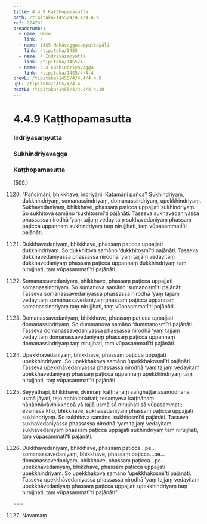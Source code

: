 ```yaml
---
title: 4.4.9 Kaṭṭhopamasutta
path: /tipitaka/14S5/4/4.4/4.4.9
ref: 274782
breadcrumbs:
  - name: Home
    link: /
  - name: 14S5 Mahāvaggasaṃyuttapāḷi
    link: /tipitaka/14S5
  - name: 4 Indriyasaṃyutta
    link: /tipitaka/14S5/4
  - name: 4.4 Sukhindriyavagga
    link: /tipitaka/14S5/4/4.4
prevL: /tipitaka/14S5/4/4.4/4.4.8
upL: /tipitaka/14S5/4/4.4
nextL: /tipitaka/14S5/4/4.4/4.4.10
---
```


# 4.4.9 Kaṭṭhopamasutta

### Indriyasaṃyutta

### Sukhindriyavagga

### Kaṭṭhopamasutta

(509.)

1120. “Pañcimāni, bhikkhave, indriyāni. Katamāni pañca? Sukhindriyaṃ, dukkhindriyaṃ, somanassindriyaṃ, domanassindriyaṃ, upekkhindriyaṃ. Sukhavedaniyaṃ, bhikkhave, phassaṃ paṭicca uppajjati sukhindriyaṃ. So sukhitova samāno ‘sukhitosmī’ti pajānāti. Tasseva sukhavedaniyassa phassassa nirodhā ‘yaṃ tajjaṃ vedayitaṃ sukhavedaniyaṃ phassaṃ paṭicca uppannaṃ sukhindriyaṃ taṃ nirujjhati, taṃ vūpasammatī’ti pajānāti.

1121. Dukkhavedaniyaṃ, bhikkhave, phassaṃ paṭicca uppajjati dukkhindriyaṃ. So dukkhitova samāno ‘dukkhitosmī’ti pajānāti. Tasseva dukkhavedaniyassa phassassa nirodhā ‘yaṃ tajjaṃ vedayitaṃ dukkhavedaniyaṃ phassaṃ paṭicca uppannaṃ dukkhindriyaṃ taṃ nirujjhati, taṃ vūpasammatī’ti pajānāti.

1122. Somanassavedaniyaṃ, bhikkhave, phassaṃ paṭicca uppajjati somanassindriyaṃ. So sumanova samāno ‘sumanosmī’ti pajānāti. Tasseva somanassavedaniyassa phassassa nirodhā ‘yaṃ tajjaṃ vedayitaṃ somanassavedaniyaṃ phassaṃ paṭicca uppannaṃ somanassindriyaṃ taṃ nirujjhati, taṃ vūpasammatī’ti pajānāti.

1123. Domanassavedaniyaṃ, bhikkhave, phassaṃ paṭicca uppajjati domanassindriyaṃ. So dummanova samāno ‘dummanosmī’ti pajānāti. Tasseva domanassavedaniyassa phassassa nirodhā ‘yaṃ tajjaṃ vedayitaṃ domanassavedaniyaṃ phassaṃ paṭicca uppannaṃ domanassindriyaṃ taṃ nirujjhati, taṃ vūpasammatī’ti pajānāti.

1124. Upekkhāvedaniyaṃ, bhikkhave, phassaṃ paṭicca uppajjati upekkhindriyaṃ. So upekkhakova samāno ‘upekkhakosmī’ti pajānāti. Tasseva upekkhāvedaniyassa phassassa nirodhā ‘yaṃ tajjaṃ vedayitaṃ upekkhāvedaniyaṃ phassaṃ paṭicca uppannaṃ upekkhindriyaṃ taṃ nirujjhati, taṃ vūpasammatī’ti pajānāti.

1125. Seyyathāpi, bhikkhave, dvinnaṃ kaṭṭhānaṃ saṅghaṭṭanasamodhānā usmā jāyati, tejo abhinibbattati; tesaṃyeva kaṭṭhānaṃ nānābhāvāvinikkhepā yā tajjā usmā sā nirujjhati sā vūpasammati; evameva kho, bhikkhave, sukhavedaniyaṃ phassaṃ paṭicca uppajjati sukhindriyaṃ. So sukhitova samāno ‘sukhitosmī’ti pajānāti. Tasseva sukhavedaniyassa phassassa nirodhā ‘yaṃ tajjaṃ vedayitaṃ sukhavedaniyaṃ phassaṃ paṭicca uppajjati sukhindriyaṃ taṃ nirujjhati, taṃ vūpasammatī’ti pajānāti.

1126. Dukkhavedaniyaṃ, bhikkhave, phassaṃ paṭicca…pe…  somanassavedaniyaṃ, bhikkhave, phassaṃ paṭicca…pe…  domanassavedaniyaṃ, bhikkhave, phassaṃ paṭicca…pe…  upekkhāvedaniyaṃ, bhikkhave, phassaṃ paṭicca uppajjati upekkhindriyaṃ. So upekkhakova samāno ‘upekkhakosmī’ti pajānāti. Tasseva upekkhāvedaniyassa phassassa nirodhā ‘yaṃ tajjaṃ vedayitaṃ upekkhāvedaniyaṃ phassaṃ paṭicca uppajjati upekkhindriyaṃ taṃ nirujjhati, taṃ vūpasammatī’ti pajānāti”.

===

1127. Navamaṃ.




